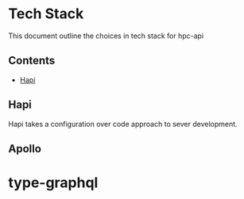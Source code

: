 # Tech Stack

This document outline the choices in tech stack for hpc-api

## Contents

- [Hapi](#Hapi)

## Hapi

Hapi takes a configuration over code approach to sever development.

## Apollo

# type-graphql
